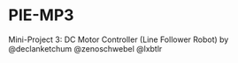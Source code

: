 # PIE-MP3
Mini-Project 3: DC Motor Controller (Line Follower Robot)
by @declanketchum @zenoschwebel @lxbtlr